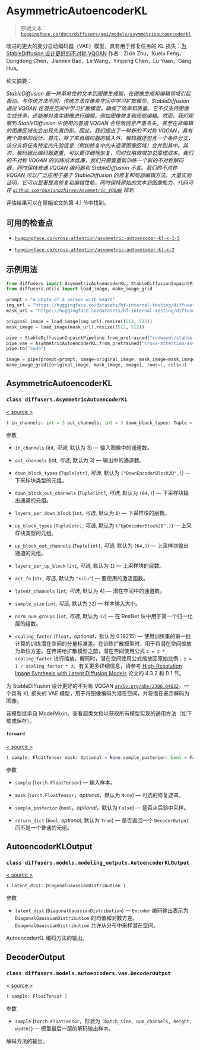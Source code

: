 # AsymmetricAutoencoderKL

> 原始文本：[`huggingface.co/docs/diffusers/api/models/asymmetricautoencoderkl`](https://huggingface.co/docs/diffusers/api/models/asymmetricautoencoderkl)

改进的更大的变分自动编码器（VAE）模型，具有用于修复任务的 KL 损失：[为 StableDiffusion 设计更好的不对称 VQGAN](https://arxiv.org/abs/2306.04632) 作者：Zixin Zhu，Xuelu Feng，Dongdong Chen，Jianmin Bao，Le Wang，Yinpeng Chen，Lu Yuan，Gang Hua。

论文摘要：

*StableDiffusion 是一种革命性的文本到图像生成器，在图像生成和编辑领域引起轰动。与传统方法不同，传统方法在像素空间中学习扩散模型，StableDiffusion 通过 VQGAN 在潜在空间中学习扩散模型，确保了效率和质量。它不仅支持图像生成任务，还能够对真实图像进行编辑，例如图像修复和局部编辑。然而，我们观察到 StableDiffusion 中使用的普通 VQGAN 会导致信息严重丢失，甚至在非编辑的图像区域也会出现失真伪影。因此，我们提出了一种新的不对称 VQGAN，具有两个简单的设计。首先，除了来自编码器的输入外，解码器还包含一个条件分支，该分支将任务特定的先验信息（例如修复中的未遮罩图像区域）合并到其中。其次，解码器比编码器更重，可以更详细地恢复，同时仅略微增加总推理成本。我们的不对称 VQGAN 的训练成本低廉，我们只需要重新训练一个新的不对称解码器，同时保持普通 VQGAN 编码器和 StableDiffusion 不变。我们的不对称 VQGAN 可以广泛应用于基于 StableDiffusion 的修复和局部编辑方法。大量实验证明，它可以显著提高修复和编辑性能，同时保持原始的文本到图像能力。代码可在 [`github.com/buxiangzhiren/Asymmetric_VQGAN`](https://github.com/buxiangzhiren/Asymmetric_VQGAN) 找到*

评估结果可以在原始论文的第 4.1 节中找到。

## 可用的检查点

+   [`huggingface.co/cross-attention/asymmetric-autoencoder-kl-x-1-5`](https://huggingface.co/cross-attention/asymmetric-autoencoder-kl-x-1-5)

+   [`huggingface.co/cross-attention/asymmetric-autoencoder-kl-x-2`](https://huggingface.co/cross-attention/asymmetric-autoencoder-kl-x-2)

## 示例用法

```py
from diffusers import AsymmetricAutoencoderKL, StableDiffusionInpaintPipeline
from diffusers.utils import load_image, make_image_grid

prompt = "a photo of a person with beard"
img_url = "https://huggingface.co/datasets/hf-internal-testing/diffusers-images/resolve/main/repaint/celeba_hq_256.png"
mask_url = "https://huggingface.co/datasets/hf-internal-testing/diffusers-images/resolve/main/repaint/mask_256.png"

original_image = load_image(img_url).resize((512, 512))
mask_image = load_image(mask_url).resize((512, 512))

pipe = StableDiffusionInpaintPipeline.from_pretrained("runwayml/stable-diffusion-inpainting")
pipe.vae = AsymmetricAutoencoderKL.from_pretrained("cross-attention/asymmetric-autoencoder-kl-x-1-5")
pipe.to("cuda")

image = pipe(prompt=prompt, image=original_image, mask_image=mask_image).images[0]
make_image_grid([original_image, mask_image, image], rows=1, cols=3)
```

## AsymmetricAutoencoderKL

### `class diffusers.AsymmetricAutoencoderKL`

[< source >](https://github.com/huggingface/diffusers/blob/v0.26.3/src/diffusers/models/autoencoders/autoencoder_asym_kl.py#L26)

```py
( in_channels: int = 3 out_channels: int = 3 down_block_types: Tuple = ('DownEncoderBlock2D',) down_block_out_channels: Tuple = (64,) layers_per_down_block: int = 1 up_block_types: Tuple = ('UpDecoderBlock2D',) up_block_out_channels: Tuple = (64,) layers_per_up_block: int = 1 act_fn: str = 'silu' latent_channels: int = 4 norm_num_groups: int = 32 sample_size: int = 32 scaling_factor: float = 0.18215 )
```

参数

+   `in_channels` (int, *可选*, 默认为 3) — 输入图像中的通道数。

+   `out_channels` (int, *可选*, 默认为 3) — 输出中的通道数。

+   `down_block_types` (`Tuple[str]`, *可选*, 默认为 `("DownEncoderBlock2D",)`) — 下采样块类型的元组。

+   `down_block_out_channels` (`Tuple[int]`, *可选*, 默认为 `(64,)`) — 下采样块输出通道的元组。

+   `layers_per_down_block` (`int`, *可选*, 默认为 `1`) — 下采样块的层数。

+   `up_block_types` (`Tuple[str]`, *可选*, 默认为 `("UpDecoderBlock2D",)`) — 上采样块类型的元组。

+   `up_block_out_channels` (`Tuple[int]`, *可选*, 默认为 `(64,)`) — 上采样块输出通道的元组。

+   `layers_per_up_block` (`int`, *可选*, 默认为 `1`) — 上采样块的层数。

+   `act_fn` (`str`, *可选*, 默认为 `"silu"`) — 要使用的激活函数。

+   `latent_channels` (`int`, *可选*, 默认为 4) — 潜在空间中的通道数。

+   `sample_size` (`int`, *可选*, 默认为 `32`) — 样本输入大小。

+   `norm_num_groups` (`int`, *可选*, 默认为 `32`) — 在 ResNet 块中用于第一个归一化层的组数。

+   `scaling_factor` (`float`，*optional*，默认为 0.18215) — 使用训练集的第一批计算的训练潜在空间的分量标准差。在训练扩散模型时，用于将潜在空间缩放为单位方差。在传递给扩散模型之前，潜在空间使用公式 `z = z * scaling_factor` 进行缩放。解码时，潜在空间使用公式缩放回原始比例：`z = 1 / scaling_factor * z`。有关更多详细信息，请参考 [High-Resolution Image Synthesis with Latent Diffusion Models](https://arxiv.org/abs/2112.10752) 论文的 4.3.2 和 D.1 节。

为 StableDiffusion 设计更好的不对称 VQGAN [`arxiv.org/abs/2306.04632`](https://arxiv.org/abs/2306.04632)。一个具有 KL 损失的 VAE 模型，用于将图像编码为潜在空间，并将潜在表示解码为图像。

该模型继承自 ModelMixin。查看超类文档以获取所有模型实现的通用方法（如下载或保存）。

#### `forward`

[< source >](https://github.com/huggingface/diffusers/blob/v0.26.3/src/diffusers/models/autoencoders/autoencoder_asym_kl.py#L158)

```py
( sample: FloatTensor mask: Optional = None sample_posterior: bool = False return_dict: bool = True generator: Optional = None )
```

参数

+   `sample` (`torch.FloatTensor`) — 输入样本。

+   `mask` (`torch.FloatTensor`，*optional*，默认为 `None`) — 可选的修复遮罩。

+   `sample_posterior` (`bool`，*optional*，默认为 `False`) — 是否从后验中采样。

+   `return_dict` (`bool`, *optional*, 默认为 `True`) — 是否返回一个 `DecoderOutput` 而不是一个普通的元组。

## AutoencoderKLOutput

### `class diffusers.models.modeling_outputs.AutoencoderKLOutput`

[< source >](https://github.com/huggingface/diffusers/blob/v0.26.3/src/diffusers/models/modeling_outputs.py#L6)

```py
( latent_dist: DiagonalGaussianDistribution )
```

参数

+   `latent_dist` (`DiagonalGaussianDistribution`) — `Encoder` 编码输出表示为 `DiagonalGaussianDistribution` 的均值和对数方差。`DiagonalGaussianDistribution` 允许从分布中采样潜在空间。

AutoencoderKL 编码方法的输出。

## DecoderOutput

### `class diffusers.models.autoencoders.vae.DecoderOutput`

[< source >](https://github.com/huggingface/diffusers/blob/v0.26.3/src/diffusers/models/autoencoders/vae.py#L33)

```py
( sample: FloatTensor )
```

参数

+   `sample` (`torch.FloatTensor`，形状为 `(batch_size, num_channels, height, width)`) — 模型最后一层的解码输出样本。

解码方法的输出。
